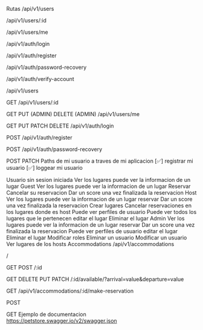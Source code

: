 Rutas
/api/v1/users

/api/v1/users/:id

/api/v1/users/me

/api/v1/auth/login

/api/v1/auth/register

/api/v1/auth/password-recovery

/api/v1/auth/verify-account

/api/v1/users

GET
/api/v1/users/:id

GET
PUT (ADMIN)
DELETE (ADMIN)
/api/v1/users/me

GET
PUT
PATCH
DELETE
/api/v1/auth/login

POST
/api/v1/auth/register

POST
/api/v1/auth/password-recovery

POST
PATCH
Paths de mi usuario a traves de mi aplicacion
[✅] registrar mi usuario [✅] loggear mi usuario

Usuario sin sesion iniciada
Ver los lugares
puede ver la informacion de un lugar
Guest
Ver los lugares
puede ver la informacion de un lugar
Reservar
Cancelar su reservacion
Dar un score una vez finalizada la reservacion
Host
Ver los lugares
puede ver la informacion de un lugar
reservar
Dar un score una vez finalizada la reservacion
Crear lugares
Cancelar reservaciones en los lugares donde es host
Puede ver perfiles de usuario
Puede ver todos los lugares que le pertenecen
editar el lugar
Eliminar el lugar
Admin
Ver los lugares
puede ver la informacion de un lugar
reservar
Dar un score una vez finalizada la reservacion
Puede ver perfiles de usuario
editar el lugar
Eliminar el lugar
Modificar roles
Eliminar un usuario
Modificar un usuario
Ver lugares de los hosts
Accommodations
/api/v1/accommodations

/

GET
POST
/:id

GET
DELETE
PUT
PATCH
/:id/available/?arrival=value&departure=value

GET
/api/v1/accommodations/:id/make-reservation

POST

GET
Ejemplo de documentacion
https://petstore.swagger.io/v2/swagger.json